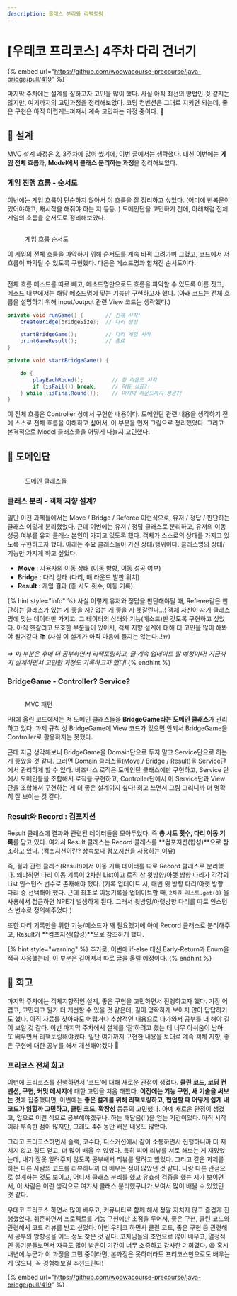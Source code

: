 ```yaml
---
description: 클래스 분리와 리팩토링
---
```


# \[우테코 프리코스] 4주차 다리 건너기

{% embed url="https://github.com/woowacourse-precourse/java-bridge/pull/419" %}

마지막 주차에는 설계를 잘하고자 고민을 많이 했다. 사실 아직 최선의 방법인 것 같지는 않지만, 여기까지의 고민과정을 정리해보았다. 코딩 컨벤션은 그대로 지키면 되는데, 좋은 구현은 아직 어렵게느껴져서 계속 고민하는 과정 중이다. 🤔



## 🧱 설계

MVC 설계 과정은 2, 3주차에 많이 썼기에, 이번 글에서는 생략했다. 대신 이번에는 **게임 전체 흐름**과, **Model에서 클래스 분리하는 과정**을 정리해보았다.



### 게임 진행 흐름 - 순서도

이번에는 게임 흐름이 단순하지 않아서 이 흐름을 잘 정리하고 싶었다. (어디에 반복문이 있어야하고, 재시작을 해줘야 하는 지 등등..) 도메인단을 고민하기 전에, 아래처럼 전체 게임의 흐름을 순서도로 정리해보았다.

<figure><img src="../../.gitbook/assets/image (14).png" alt=""><figcaption><p>게임 흐름 순서도</p></figcaption></figure>

이 게임의 전체 흐름을 파악하기 위해 순서도를 계속 바꿔 그려가며 그렸고, 코드에서 저 흐름이 파악될 수 있도록 구현했다. 다음은 메소드명과 합쳐진 순서도이다.

<figure><img src="../../.gitbook/assets/image (4).png" alt=""><figcaption></figcaption></figure>

전체 흐름 메소드를 따로 빼고, 메소드명만으로도 흐름을 파악할 수 있도록 이름 짓고, 메소드 내부에서는 해당 메소드명에 맞는 기능만 구현하고자 했다. (아래 코드는 전체 흐름을 설명하기 위해 input/output 관련 View 코드는 생략했다.)

```java
private void runGame() {       // 전체 시작!
    createBridge(bridgeSize);  // 다리 생성

    startBridgeGame();         // 다리 게임 시작
    printGameResult();         // 종료
}

private void startBridgeGame() { 

    do {
        playEachRound();         // 한 라운드 시작
        if (isFail()) break;     // 이동 성공?!
    } while (isFinalRound());    // 마지막 라운드까지 성공?!
}
```

이 전체 흐름은 Controller 상에서 구현한 내용이다. 도메인단 관련 내용을 생각하기 전에 스스로 전체 흐름을 이해하고 싶어서, 이 부분을 먼저 그림으로 정리했었다. 그리고 본격적으로 Model 클래스들을 어떻게 나눌지 고민했다.



## 🧶 도메인단

<figure><img src="../../.gitbook/assets/image (13).png" alt=""><figcaption><p>도메인 클래스들</p></figcaption></figure>

### 클래스 분리 - 객체 지향 설계?

일단 이전 과제들에서는 Move / Bridge / Referee 이런식으로, 유저 / 정답 / 판단하는 클래스 이렇게 분리했었다. 근데 이번에는 유저 / 정답 클래스로 분리하고, 유저의 이동 성공 여부를 유저 클래스 본인이 가지고 있도록 했다. 객체가 스스로의 상태를 가지고 있도록 구현하고자 했다. 아래는 주요 클래스들이 가진 상태/행위이다. 클래스명의 상태/기능만 가지게 하고 싶었다.&#x20;

* **Move** : 사용자의 이동 상태 (이동 방향, 이동 성공 여부)
* **Bridge** : 다리 상태 (다리, 매 라운드 발판 위치)
* **Result** : 게임 결과 (총 시도 횟수, 이동 기록)

{% hint style="info" %}
사실 이렇게 유저와 정답을 판단해야될 때, Referee같은 판단하는 클래스가 있는 게 좋을 지? 없는 게 좋을 지 헷갈린다…! 객체 자신이 자기 클래스명에 맞는 데이터만 가지고, 그 테이터의 상태와 기능(메소드)만 갖도록 구현하고 싶었다. 아직 헷갈리고 모호한 부분들이 있어서, 객체 지향 설계에 대해 더 고민을 많이 해봐야 될거같다 📚 (사실 이 설계가 아직 마음에 들지는 않는다..!ㅠ)

_⇒ 이 부분은 후에 더 공부하면서 리팩토링하고, 글 계속 업데이트 할 예정이다! 지금까지 설계하면서 고민한 과정도 기록하고자 했다!_
{% endhint %}



### BridgeGame - Controller? Service?

<figure><img src="../../.gitbook/assets/image (2).png" alt=""><figcaption><p>MVC 패턴</p></figcaption></figure>

PR에 올린 코드에서는 저 도메인 클래스들을 **BridgeGame라는 도메인 클래스**가 관리하고 있다. 과제 규칙 상 BridgeGame에 View 코드가 있으면 안되서 BridgeGame을 Controller로 활용하지는 못했다.

근데 지금 생각해보니 BridgeGame을 Domain단으로 두지 말고 Service단으로 하는 게 좋았을 것 같다. 그러면 Domain 클래스들(Move / Bridge / Result)을 Service단에서 관리하게 할 수 있다. 비즈니스 로직은 도메인단 클래스에만 구현하고, Service 단에서 도메인들을 조합해서 로직을 구현하고, Controller단에서 이 Service단과 View단을 조합해서 구현하는 게 더 좋은 설계이지 싶다! 회고 쓰면서 그림 그리니까 더 명확히 잘 보이는 것 같다.



### Result와 Record : 컴포지션

Result 클래스에 결과와 관련된 데이터들을 모아두었다. 즉 **총 시도 횟수, 다리 이동 기록**를 담고 있다. 여기서 Result 클래스는 Record 클래스를 **컴포지션(합성)**으로 참조하고 있다. (컴포지션이란? [상속보다 컴포지션을 사용하는 이유](https://sy0.gitbook.io/sooyoungh/today-i-learned/java/undefined/prefer\_composition\_than\_inheritance))

즉, 결과 관련 클래스(Result)에서 이동 기록 데이터를 따로 Record 클래스로 분리했다. 왜냐하면 다리 이동 기록이 2차원 List이고 로직 상 윗방향/아랫 방향 다리가 각각의 List 인스턴스 변수로 존재해야 했다. (기록 업데이트 시, 매번 윗 방향 다리/아랫 방향 다리 중 선택해야 했다. 근데 최초로 이동기록을 업데이트할 때, `2차원 리스트.get(0)` 을 사용해서 접근하면 NPE가 발생하게 된다. 그래서 윗방향/아랫방향 다리를 따로 인스턴스 변수로 정의해주었다.)

또한 다리 기록만을 위한 기능/메소드가 꽤 필요했기에 아예 Record 클래스로 분리해주고, Result가 **컴포지션(합성)**으로 참조하게 했다.



{% hint style="warning" %}
추가로, 이번에 if-else 대신 Early-Return과 Enum을 적극 사용했는데, 이 부분은 길어져서 따로 글을 올릴 예정이다.
{% endhint %}



## 📜 회고

마지막 주차에는 객체지향적인 설계, 좋은 구현을 고민하면서 진행하고자 했다. 가장 어렵고, 고민되고 뭔가 더 개선할 수 있을 것 같은데, 길이 명확하게 보이지 않아 답답하기도 했다. 아직 자료를 찾아봐도 어렵거나 추상적인 내용으로 다가와서 공부를 더 해야 길이 보일 것 같다. 이번 마지막 주차에서 설계를 ‘잘’하려고 했는 데 너무 아쉬움이 남아 또 배우면서 리팩토링해야겠다. 일단 여기까지 구현한 내용을 토대로 계속 객체 지향, 좋은 구현에 대한 공부를 해서 개선해야겠다 🌱



### 프리코스 전체 회고

이번에 프리코스를 진행하면서 ‘코드’에 대해 새로운 관점이 생겼다. **클린 코드, 코딩 컨벤션, 구현, 커밋 메시지**에 대한 고민을 처음 해봤다. **이전에는 기능 구현, 새 기술을 써보는 것**에 집중했다면, 이번에는 **좋은 설계를 위해 리팩토링하고, 협업할 때 어떻게 쉽게 내 코드가 읽힐까 고민하고, 클린 코드, 확장성** 등등의 고민했다. 아예 새로운 관점이 생겼고, 앞으로 이런 식으로 공부해야겠구나..하는 깨달음(!!)을 얻는 기간이었다. 아직 시작이라 부족한 점이 많지만, 그래도 4주 동안 배운 내용도 많았다.

그리고 프리코스하면서 슬랙, 코수타, 디스커션에서 같이 소통하면서 진행하니까 더 지치지 않고 힘도 얻고, 더 많이 배울 수 있었다. 특히 피어 리뷰를 서로 해보는 게 재밌었는데, 내가 잘못 알려주지 않도록 공부해서 리뷰를 달려고 했었다. 그리고  같은 과제를 하는 다른 사람의 코드를 리뷰하니까 더 배우는 점이 많았던 것 같다. 나랑 다른 관점으로 설계하는 것도 보이고, 어디서 클래스 분리를 했고 유효성 검증을 했는 지가 보이면서, 이 사람은 이런 생각으로 여기서 클래스 분리했구나가 보여서 많이 배울 수 있었던 것 같다.

우테코 프리코스 하면서 많이 배우고, 커뮤니티로 함께 해서 정말 지치지 않고 즐겁게 진행했었다. 취준하면서 프로젝트를 기능 구현에만 초점을 두어서, 좋은 구현, 클린 코드와 관련해서 코드 리뷰를 받고 싶었다. 이번 우테코 하면서 클린 코드, 좋은 구현 등 관련해서 공부의 방향성을 어느 정도 찾은 것 같다. 코치님들의 조언으로 많이 배우고, 열정적인 동기분들보면서 자극도 많이 받은이 기간이 너무 소중하고 감사한 기회였다. 😃 혹시 내년에 누군가 이 과정을 고민 중이라면, 본과정은 못하더라도 프리코스만으로도 배우는 게 많으니, 꼭 경험해보길 추천드린다!





{% embed url="https://github.com/woowacourse-precourse/java-bridge/pull/419" %}

